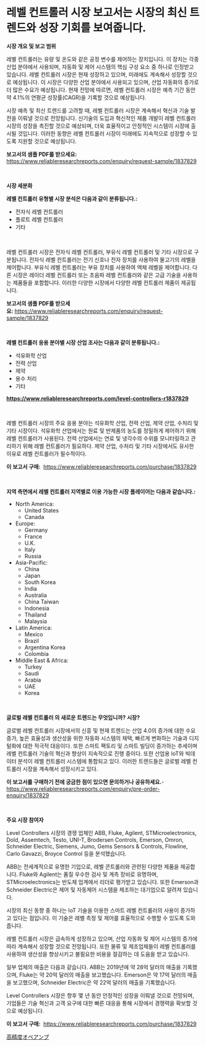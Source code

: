 <p><h1>레벨 컨트롤러 시장 보고서는 시장의 최신 트렌드와 성장 기회를 보여줍니다.</h1></p><p><strong>시장 개요 및 보고 범위</strong></p>
<p><p>레벨 컨트롤러는 유량 및 온도와 같은 공정 변수를 제어하는 장치입니다. 이 장치는 각종 산업 분야에서 사용되며, 자동화 및 제어 시스템의 핵심 구성 요소 중 하나로 인정받고 있습니다. 레벨 컨트롤러 시장은 현재 성장하고 있으며, 미래에도 계속해서 성장할 것으로 예상됩니다. 이 시장은 다양한 산업 분야에서 사용되고 있으며, 산업 자동화의 증가로 더 많은 수요가 예상됩니다. 현재 전망에 따르면, 레벨 컨트롤러 시장은 예측 기간 동안 약 4.1%의 연평균 성장률(CAGR)을 기록할 것으로 예상됩니다. </p><p>시장 예측 및 최신 트렌드를 고려할 때, 레벨 컨트롤러 시장은 계속해서 혁신과 기술 발전을 이뤄낼 것으로 전망됩니다. 신기술의 도입과 혁신적인 제품 개발이 레벨 컨트롤러 시장의 성장을 촉진할 것으로 예상되며, 더욱 효율적이고 안정적인 시스템이 시장에 출시될 것입니다. 이러한 동향은 레벨 컨트롤러 시장이 미래에도 지속적으로 성장할 수 있도록 지원할 것으로 예상됩니다.</p></p>
<p><strong>보고서의 샘플 PDF를 받으세요:</strong> <a href="https://www.reliableresearchreports.com/enquiry/request-sample/1837829">https://www.reliableresearchreports.com/enquiry/request-sample/1837829</a></p>
<p>&nbsp;</p>
<p><strong>시장 세분화</strong></p>
<p><strong>레벨 컨트롤러 유형별 시장 분석은 다음과 같이 분류됩니다.:</strong></p>
<p><ul><li>전자식 레벨 컨트롤러</li><li>플로트 레벨 컨트롤러</li><li>기타</li></ul></p>
<p>&nbsp;</p>
<p><p>레벨 컨트롤러 시장은 전자식 레벨 컨트롤러, 부유식 레벨 컨트롤러 및 기타 시장으로 구분됩니다. 전자식 레벨 컨트롤러는 전기 신호나 전자 장치를 사용하여 물고기의 레벨을 제어합니다. 부유식 레벨 컨트롤러는 부유 장치를 사용하여 액체 레벨을 제어합니다. 다른 시장은 레이더 레벨 컨트롤러 또는 초음파 레벨 컨트롤러와 같은 고급 기술을 사용하는 제품들을 포함합니다. 이러한 다양한 시장에서 다양한 레벨 컨트롤러 제품이 제공됩니다.</p></p>
<p><strong>보고서의 샘플 PDF를 받으세요:</strong>&nbsp;<a href="https://www.reliableresearchreports.com/enquiry/request-sample/1837829">https://www.reliableresearchreports.com/enquiry/request-sample/1837829</a></p>
<p>&nbsp;</p>
<p><strong> 레벨 컨트롤러 응용 분야별 시장 산업 조사는 다음과 같이 분류됩니다.:</strong></p>
<p><ul><li>석유화학 산업</li><li>전력 산업</li><li>제약</li><li>용수 처리</li><li>기타</li></ul></p>
<p><strong><a href="https://www.reliableresearchreports.com/level-controllers-r1837829">https://www.reliableresearchreports.com/level-controllers-r1837829</a></strong></p>
<p>&nbsp;</p>
<p><p>레벨 컨트롤러 시장의 주요 응용 분야는 석유화학 산업, 전력 산업, 제약 산업, 수처리 및 기타 시장이다. 석유화학 산업에서는 원료 및 반제품의 농도를 정밀하게 제어하기 위해 레벨 컨트롤러가 사용된다. 전력 산업에서는 연료 및 냉각수의 수위를 모니터링하고 관리하기 위해 레벨 컨트롤러가 필요하다. 제약 산업, 수처리 및 기타 시장에서도 유사한 이유로 레벨 컨트롤러가 필수적이다.</p></p>
<p><strong>이 보고서 구매:</strong>&nbsp; <a href="https://www.reliableresearchreports.com/purchase/1837829">https://www.reliableresearchreports.com/purchase/1837829</a></p>
<p>&nbsp;</p>
<p><strong>지역 측면에서 레벨 컨트롤러 지역별로 이용 가능한 시장 플레이어는 다음과 같습니다.:</strong></p>
<p><ul>
    <li>
        North America:
        <ul>
            <li>United States</li>
            <li>Canada</li>
        </ul>
    </li>
    <li>
        Europe:
        <ul>
            <li>Germany</li>
            <li>France</li>
            <li>U.K.</li>
            <li>Italy</li>
            <li>Russia</li>
        </ul>
    </li>
    <li>
        Asia-Pacific:
        <ul>
            <li>China</li>
            <li>Japan</li>
            <li>South Korea</li>
            <li>India</li>
            <li>Australia</li>
            <li>China Taiwan</li>
            <li>Indonesia</li>
            <li>Thailand</li>
            <li>Malaysia</li>
        </ul>
    </li>
    <li>
        Latin America:
        <ul>
            <li>Mexico</li>
            <li>Brazil</li>
            <li>Argentina Korea</li>
            <li>Colombia</li>
        </ul>
    </li>
    <li>
        Middle East & Africa:
        <ul>
            <li>Turkey</li>
            <li>Saudi</li>
            <li>Arabia</li>
            <li>UAE</li>
            <li>Korea</li>
        </ul>
    </li>
    </ul></p>
<p>&nbsp;</p>
<p><strong>글로벌 레벨 컨트롤러 의 새로운 트렌드는 무엇입니까? 시장?</strong></p>
<p><p>글로벌 레벨 컨트롤러 시장에서의 신흥 및 현재 트렌드는 산업 4.0의 증가에 대한 수요 증가, 높은 효율성과 생산성을 위한 자동화 시스템의 채택, 빠르게 변화하는 기술과 디지털화에 대한 적극적 대응이다. 또한 스마트 팩토리 및 스마트 빌딩이 증가하는 추세이며 레벨 컨트롤러 기술의 혁신과 향상이 지속적으로 진행 중이다. 또한 산업용 IoT와 빅데이터 분석이 레벨 컨트롤러 시스템에 통합되고 있다. 이러한 트렌드들은 글로벌 레벨 컨트롤러 시장을 계속해서 성장시키고 있다.</p></p>
<p><strong>이 보고서를 구매하기 전에 궁금한 점이 있으면 문의하거나 공유하세요.</strong>- <a href="https://www.reliableresearchreports.com/enquiry/pre-order-enquiry/1837829">https://www.reliableresearchreports.com/enquiry/pre-order-enquiry/1837829</a></p>
<p>&nbsp;</p>
<p><strong>주요 시장 참여자</strong></p>
<p><p>Level Controllers 시장의 경쟁 업체인 ABB, Fluke, Agilent, STMicroelectronics, Dold, Assemtech, Testo, UNI-T, Brodersen Controls, Emerson, Omron, Schneider Electric, Siemens, Jumo, Gems Sensors & Controls, Flowline, Carlo Gavazzi, Broyce Control 등을 분석했습니다. </p><p>ABB는 전세계적으로 유명한 기업으로, 레벨 콘트롤러와 관련된 다양한 제품을 제공합니다. Fluke와 Agilent는 품질 우수한 검사 및 계측 장비로 유명하며, STMicroelectronics는 반도체 업계에서 리더로 평가받고 있습니다. 또한 Emerson과 Schneider Electric은 제어 및 자동제어 시스템을 제조하는 대기업으로 알려져 있습니다.</p><p>시장의 최신 동향 중 하나는 IoT 기술을 이용한 스마트 레벨 컨트롤러의 사용이 증가하고 있다는 점입니다. 이 기술은 레벨 측정 및 제어를 효율적으로 수행할 수 있도록 도와줍니다.</p><p>레벨 컨트롤러 시장은 급속하게 성장하고 있으며, 산업 자동화 및 제어 시스템의 증가에 따라 계속해서 성장할 것으로 전망됩니다. 또한 물류 및 제조업체들이 레벨 컨트롤러를 사용하여 생산성을 향상시키고 불필요한 비용을 절감하는 데 도움을 받고 있습니다.</p><p>일부 업체의 매출은 다음과 같습니다. ABB는 2019년에 약 28억 달러의 매출을 기록했으며, Fluke는 약 20억 달러의 매출을 보고했습니다. Emerson은 약 17억 달러의 매출을 보고했으며, Schneider Electric은 약 22억 달러의 매출을 기록했습니다.</p><p>Level Controllers 시장은 향후 몇 년 동안 안정적인 성장을 이뤄낼 것으로 전망되며, 기업들은 기술 혁신과 고객 요구에 대한 빠른 대응을 통해 시장에서 경쟁력을 확보할 것으로 예상됩니다.</p></p>
<p><strong>이 보고서 구매:</strong>&nbsp;&nbsp;<a href="https://www.reliableresearchreports.com/purchase/1837829">https://www.reliableresearchreports.com/purchase/1837829</a></p>
<p><p><a href="https://github.com/mathieurico66/Market-Research-Report-List-1/blob/main/114506035270.md">高精度オペアンプ</a></p></p>